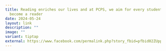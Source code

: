 ```yaml
---
title: Reading enriches our lives and at PCPS, we aim for every student to
  become a reader
date: 2024-05-24
layout: link
description: ""
image: ""
variant: tiptap
external: https://www.facebook.com/permalink.php?story_fbid=pfbid02ZUppTFANDNAzqM36MeNWFLhPxV2ebjxHcG2zC7td1LZR2gE4as1itc4yWzPzSNCel&id=100063501596910
---
```


